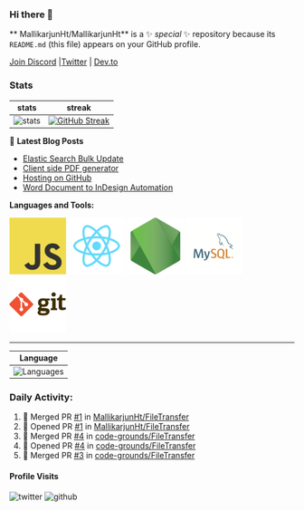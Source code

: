 ### Hi there 👋


** MallikarjunHt/MallikarjunHt** is a ✨ _special_ ✨ repository because its `README.md` (this file) appears on your GitHub profile.  

[Join Discord](https://discord.gg/jmwguYfb)  |[Twitter](https://twitter.com/MallikarjunHt)  | [Dev.to](https://dev.to/mallikarjunht)
### Stats
|stats|streak|  
|---|---|  
| ![stats](https://github-readme-stats.vercel.app/api?username=MallikarjunHt&theme=tokyonight&count_private=true&text_color=000&icon_color=000&bg_color=0,ea6161,ffc64d,fffc4d,52fa5a&theme=graywhite") | [![GitHub Streak](https://github-readme-streak-stats.herokuapp.com/?user=MallikarjunHt&theme=dark)](https://github.com/DenverCoder1/github-readme-streak-stats)|  

📕 **Latest Blog Posts**
<!-- BLOG-POST-LIST:START -->
- [Elastic Search Bulk Update](https://dev.to/mallikarjunht/elastic-search-bulk-update-3359)
- [Client side PDF generator](https://dev.to/mallikarjunht/client-side-pdf-generator-2n83)
- [Hosting on GitHub](https://dev.to/mallikarjunht/hosting-on-github-3cnn)
- [Word Document to InDesign Automation](https://dev.to/mallikarjunht/adobe-indesign-automation-3nnc)
<!-- BLOG-POST-LIST:END -->

**Languages and Tools:**  

<code><img height="100" src="https://raw.githubusercontent.com/github/explore/80688e429a7d4ef2fca1e82350fe8e3517d3494d/topics/javascript/javascript.png"></code>
<code><img height="100" src="https://raw.githubusercontent.com/github/explore/80688e429a7d4ef2fca1e82350fe8e3517d3494d/topics/react/react.png"></code>
<code><img height="100" src="https://raw.githubusercontent.com/github/explore/80688e429a7d4ef2fca1e82350fe8e3517d3494d/topics/nodejs/nodejs.png"></code>
<code><img height="100" src="https://raw.githubusercontent.com/github/explore/80688e429a7d4ef2fca1e82350fe8e3517d3494d/topics/mysql/mysql.png"></code>
<code><img height="100" src="https://raw.githubusercontent.com/github/explore/80688e429a7d4ef2fca1e82350fe8e3517d3494d/topics/git/git.png"></code>  

---
|Language|  
|---|  
![Languages](https://github-readme-stats.vercel.app/api/top-langs/?username=MallikarjunHt&hide=html&hide_title=true&hide_border=true&layout=compact&langs_count=7&exclude_repo=comp426,Redventures-Movie-Quotes&text_color=000&icon_color=fff&bg_color=0,52fa5a,4dfcff,c64dff&theme=graywhite)  |

### **Daily Activity:**  

<!--START_SECTION:activity-->
1. 🎉 Merged PR [#1](https://github.com/MallikarjunHt/FileTransfer/pull/1) in [MallikarjunHt/FileTransfer](https://github.com/MallikarjunHt/FileTransfer)
2. 💪 Opened PR [#1](https://github.com/MallikarjunHt/FileTransfer/pull/1) in [MallikarjunHt/FileTransfer](https://github.com/MallikarjunHt/FileTransfer)
3. 🎉 Merged PR [#4](https://github.com/code-grounds/FileTransfer/pull/4) in [code-grounds/FileTransfer](https://github.com/code-grounds/FileTransfer)
4. 💪 Opened PR [#4](https://github.com/code-grounds/FileTransfer/pull/4) in [code-grounds/FileTransfer](https://github.com/code-grounds/FileTransfer)
5. 🎉 Merged PR [#3](https://github.com/code-grounds/FileTransfer/pull/3) in [code-grounds/FileTransfer](https://github.com/code-grounds/FileTransfer)
<!--END_SECTION:activity-->

#### Profile Visits 
![twitter](https://img.shields.io/twitter/follow/MallikarjunHt?label=Twitter&logo=twitter&style=for-the-badge)
![github](https://img.shields.io/github/followers/MallikarjunHt?label=Followers&logo=GitHub&style=for-the-badge)
